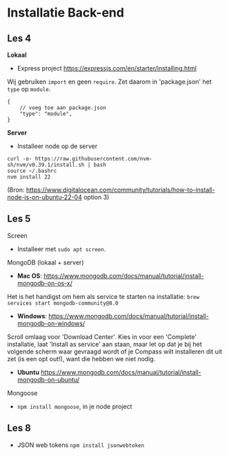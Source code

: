 # Installatie Back-end

## Les 4

**Lokaal**

* Express project
  https://expressjs.com/en/starter/installing.html

Wij gebruiken `import` en geen `require`. Zet daarom in 'package.json' het `type` op `module`.

```
{
    // voeg toe aan package.json
    "type": "module",        
}
```

**Server**

* Installeer node op de server

```
curl -o- https://raw.githubusercontent.com/nvm-sh/nvm/v0.39.1/install.sh | bash
source ~/.bashrc
nvm install 22
```

(Bron: https://www.digitalocean.com/community/tutorials/how-to-install-node-js-on-ubuntu-22-04
option 3)

<!--
// TODO windows vs mac os installaties van mongo
// TODO: auto start (daemon) op beiden checken
// TODO: check verschil in brew start commando;s (lesbrief vs site)
-->

## Les 5

Screen

* Installeer met `sudo apt screen`.

MongoDB (lokaal + server)

* **Mac OS**: https://www.mongodb.com/docs/manual/tutorial/install-mongodb-on-os-x/

Het is het handigst om hem als service te starten na installatie:
`brew services start mongodb-community@8.0`

* **Windows**: https://www.mongodb.com/docs/manual/tutorial/install-mongodb-on-windows/

Scroll omlaag voor 'Download Center'. Kies in voor een 'Complete' installatie, laat 'Install as service' aan staan, maar
let op dat je bij het volgende scherm waar gevraagd wordt of je Compass wilt installeren dit uit zet (is een opt out!),
want die hebben we niet nodig.

* **Ubuntu** https://www.mongodb.com/docs/manual/tutorial/install-mongodb-on-ubuntu/

Mongoose

* `npm install mongoose`, in je node project

## Les 8

* JSON web tokens `npm install jsonwebtoken`
